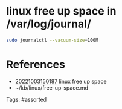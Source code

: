 # linux free up space in /var/log/journal/
```bash
sudo journalctl --vacuum-size=100M
```

# References
- [20221003150187](/zet/20221003150187/) linux free up space
- ~/kb/linux/free-up-space.md

Tags:
    #assorted

